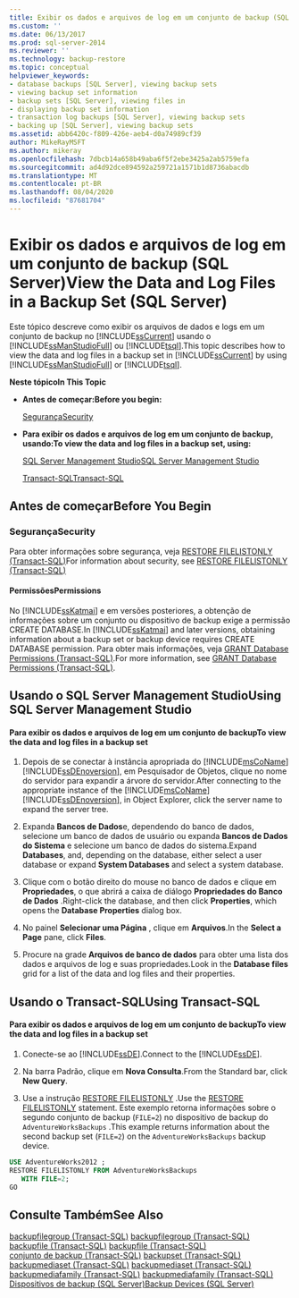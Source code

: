 ```yaml
---
title: Exibir os dados e arquivos de log em um conjunto de backup (SQL Server) | Microsoft Docs
ms.custom: ''
ms.date: 06/13/2017
ms.prod: sql-server-2014
ms.reviewer: ''
ms.technology: backup-restore
ms.topic: conceptual
helpviewer_keywords:
- database backups [SQL Server], viewing backup sets
- viewing backup set information
- backup sets [SQL Server], viewing files in
- displaying backup set information
- transaction log backups [SQL Server], viewing backup sets
- backing up [SQL Server], viewing backup sets
ms.assetid: abb6420c-f809-426e-aeb4-d0a74989cf39
author: MikeRayMSFT
ms.author: mikeray
ms.openlocfilehash: 7dbcb14a658b49aba6f5f2ebe3425a2ab5759efa
ms.sourcegitcommit: ad4d92dce894592a259721a1571b1d8736abacdb
ms.translationtype: MT
ms.contentlocale: pt-BR
ms.lasthandoff: 08/04/2020
ms.locfileid: "87681704"
---
```

# <a name="view-the-data-and-log-files-in-a-backup-set-sql-server"></a><span data-ttu-id="d98a1-102">Exibir os dados e arquivos de log em um conjunto de backup (SQL Server)</span><span class="sxs-lookup"><span data-stu-id="d98a1-102">View the Data and Log Files in a Backup Set (SQL Server)</span></span>
  <span data-ttu-id="d98a1-103">Este tópico descreve como exibir os arquivos de dados e logs em um conjunto de backup no [!INCLUDE[ssCurrent](../../includes/sscurrent-md.md)] usando o [!INCLUDE[ssManStudioFull](../../includes/ssmanstudiofull-md.md)] ou [!INCLUDE[tsql](../../includes/tsql-md.md)].</span><span class="sxs-lookup"><span data-stu-id="d98a1-103">This topic describes how to view the data and log files in a backup set in [!INCLUDE[ssCurrent](../../includes/sscurrent-md.md)] by using [!INCLUDE[ssManStudioFull](../../includes/ssmanstudiofull-md.md)] or [!INCLUDE[tsql](../../includes/tsql-md.md)].</span></span>  
  
 <span data-ttu-id="d98a1-104">**Neste tópico**</span><span class="sxs-lookup"><span data-stu-id="d98a1-104">**In This Topic**</span></span>  
  
-   <span data-ttu-id="d98a1-105">**Antes de começar:**</span><span class="sxs-lookup"><span data-stu-id="d98a1-105">**Before you begin:**</span></span>  
  
     [<span data-ttu-id="d98a1-106">Segurança</span><span class="sxs-lookup"><span data-stu-id="d98a1-106">Security</span></span>](#Security)  
  
-   <span data-ttu-id="d98a1-107">**Para exibir os dados e arquivos de log em um conjunto de backup, usando:**</span><span class="sxs-lookup"><span data-stu-id="d98a1-107">**To view the data and log files in a backup set, using:**</span></span>  
  
     [<span data-ttu-id="d98a1-108">SQL Server Management Studio</span><span class="sxs-lookup"><span data-stu-id="d98a1-108">SQL Server Management Studio</span></span>](#SSMSProcedure)  
  
     [<span data-ttu-id="d98a1-109">Transact-SQL</span><span class="sxs-lookup"><span data-stu-id="d98a1-109">Transact-SQL</span></span>](#TsqlProcedure)  
  
##  <a name="before-you-begin"></a><a name="BeforeYouBegin"></a> <span data-ttu-id="d98a1-110">Antes de começar</span><span class="sxs-lookup"><span data-stu-id="d98a1-110">Before You Begin</span></span>  
  
###  <a name="security"></a><a name="Security"></a> <span data-ttu-id="d98a1-111">Segurança</span><span class="sxs-lookup"><span data-stu-id="d98a1-111">Security</span></span>  
 <span data-ttu-id="d98a1-112">Para obter informações sobre segurança, veja [RESTORE FILELISTONLY &#40;Transact-SQL&#41;](/sql/t-sql/statements/restore-statements-filelistonly-transact-sql)</span><span class="sxs-lookup"><span data-stu-id="d98a1-112">For information about security, see [RESTORE FILELISTONLY &#40;Transact-SQL&#41;](/sql/t-sql/statements/restore-statements-filelistonly-transact-sql)</span></span>  
  
####  <a name="permissions"></a><a name="Permissions"></a> <span data-ttu-id="d98a1-113">Permissões</span><span class="sxs-lookup"><span data-stu-id="d98a1-113">Permissions</span></span>  
 <span data-ttu-id="d98a1-114">No [!INCLUDE[ssKatmai](../../includes/sskatmai-md.md)] e em versões posteriores, a obtenção de informações sobre um conjunto ou dispositivo de backup exige a permissão CREATE DATABASE.</span><span class="sxs-lookup"><span data-stu-id="d98a1-114">In [!INCLUDE[ssKatmai](../../includes/sskatmai-md.md)] and later versions, obtaining information about a backup set or backup device requires CREATE DATABASE permission.</span></span> <span data-ttu-id="d98a1-115">Para obter mais informações, veja [GRANT Database Permissions &#40;Transact-SQL&#41;](/sql/t-sql/statements/grant-database-permissions-transact-sql).</span><span class="sxs-lookup"><span data-stu-id="d98a1-115">For more information, see [GRANT Database Permissions &#40;Transact-SQL&#41;](/sql/t-sql/statements/grant-database-permissions-transact-sql).</span></span>  
  
##  <a name="using-sql-server-management-studio"></a><a name="SSMSProcedure"></a> <span data-ttu-id="d98a1-116">Usando o SQL Server Management Studio</span><span class="sxs-lookup"><span data-stu-id="d98a1-116">Using SQL Server Management Studio</span></span>  
  
#### <a name="to-view-the-data-and-log-files-in-a-backup-set"></a><span data-ttu-id="d98a1-117">Para exibir os dados e arquivos de log em um conjunto de backup</span><span class="sxs-lookup"><span data-stu-id="d98a1-117">To view the data and log files in a backup set</span></span>  
  
1.  <span data-ttu-id="d98a1-118">Depois de se conectar à instância apropriada do [!INCLUDE[msCoName](../../includes/msconame-md.md)] [!INCLUDE[ssDEnoversion](../../includes/ssdenoversion-md.md)], em Pesquisador de Objetos, clique no nome do servidor para expandir a árvore do servidor.</span><span class="sxs-lookup"><span data-stu-id="d98a1-118">After connecting to the appropriate instance of the [!INCLUDE[msCoName](../../includes/msconame-md.md)] [!INCLUDE[ssDEnoversion](../../includes/ssdenoversion-md.md)], in Object Explorer, click the server name to expand the server tree.</span></span>  
  
2.  <span data-ttu-id="d98a1-119">Expanda **Bancos de Dados**e, dependendo do banco de dados, selecione um banco de dados de usuário ou expanda **Bancos de Dados do Sistema** e selecione um banco de dados do sistema.</span><span class="sxs-lookup"><span data-stu-id="d98a1-119">Expand **Databases**, and, depending on the database, either select a user database or expand **System Databases** and select a system database.</span></span>  
  
3.  <span data-ttu-id="d98a1-120">Clique com o botão direito do mouse no banco de dados e clique em **Propriedades**, o que abrirá a caixa de diálogo **Propriedades do Banco de Dados** .</span><span class="sxs-lookup"><span data-stu-id="d98a1-120">Right-click the database, and then click **Properties**, which opens the **Database Properties** dialog box.</span></span>  
  
4.  <span data-ttu-id="d98a1-121">No painel **Selecionar uma Página** , clique em **Arquivos**.</span><span class="sxs-lookup"><span data-stu-id="d98a1-121">In the **Select a Page** pane, click **Files**.</span></span>  
  
5.  <span data-ttu-id="d98a1-122">Procure na grade **Arquivos de banco de dados** para obter uma lista dos dados e arquivos de log e suas propriedades.</span><span class="sxs-lookup"><span data-stu-id="d98a1-122">Look in the **Database files** grid for a list of the data and log files and their properties.</span></span>  
  
##  <a name="using-transact-sql"></a><a name="TsqlProcedure"></a> <span data-ttu-id="d98a1-123">Usando o Transact-SQL</span><span class="sxs-lookup"><span data-stu-id="d98a1-123">Using Transact-SQL</span></span>  
  
#### <a name="to-view-the-data-and-log-files-in-a-backup-set"></a><span data-ttu-id="d98a1-124">Para exibir os dados e arquivos de log em um conjunto de backup</span><span class="sxs-lookup"><span data-stu-id="d98a1-124">To view the data and log files in a backup set</span></span>  
  
1.  <span data-ttu-id="d98a1-125">Conecte-se ao [!INCLUDE[ssDE](../../includes/ssde-md.md)].</span><span class="sxs-lookup"><span data-stu-id="d98a1-125">Connect to the [!INCLUDE[ssDE](../../includes/ssde-md.md)].</span></span>  
  
2.  <span data-ttu-id="d98a1-126">Na barra Padrão, clique em **Nova Consulta**.</span><span class="sxs-lookup"><span data-stu-id="d98a1-126">From the Standard bar, click **New Query**.</span></span>  
  
3.  <span data-ttu-id="d98a1-127">Use a instrução [RESTORE FILELISTONLY](/sql/t-sql/statements/restore-statements-filelistonly-transact-sql) .</span><span class="sxs-lookup"><span data-stu-id="d98a1-127">Use the [RESTORE FILELISTONLY](/sql/t-sql/statements/restore-statements-filelistonly-transact-sql) statement.</span></span> <span data-ttu-id="d98a1-128">Este exemplo retorna informações sobre o segundo conjunto de backup (`FILE=2`) no dispositivo de backup do `AdventureWorksBackups` .</span><span class="sxs-lookup"><span data-stu-id="d98a1-128">This example returns information about the second backup set (`FILE=2`) on the `AdventureWorksBackups` backup device.</span></span>  
  
```sql  
USE AdventureWorks2012 ;  
RESTORE FILELISTONLY FROM AdventureWorksBackups   
   WITH FILE=2;  
GO  
```  
  
## <a name="see-also"></a><span data-ttu-id="d98a1-129">Consulte Também</span><span class="sxs-lookup"><span data-stu-id="d98a1-129">See Also</span></span>  
 <span data-ttu-id="d98a1-130">[backupfilegroup &#40;Transact-SQL&#41;](/sql/relational-databases/system-tables/backupfilegroup-transact-sql) </span><span class="sxs-lookup"><span data-stu-id="d98a1-130">[backupfilegroup &#40;Transact-SQL&#41;](/sql/relational-databases/system-tables/backupfilegroup-transact-sql) </span></span>  
 <span data-ttu-id="d98a1-131">[backupfile &#40;Transact-SQL&#41;](/sql/relational-databases/system-tables/backupfile-transact-sql) </span><span class="sxs-lookup"><span data-stu-id="d98a1-131">[backupfile &#40;Transact-SQL&#41;](/sql/relational-databases/system-tables/backupfile-transact-sql) </span></span>  
 <span data-ttu-id="d98a1-132">[conjunto de backup &#40;Transact-SQL&#41;](/sql/relational-databases/system-tables/backupset-transact-sql) </span><span class="sxs-lookup"><span data-stu-id="d98a1-132">[backupset &#40;Transact-SQL&#41;](/sql/relational-databases/system-tables/backupset-transact-sql) </span></span>  
 <span data-ttu-id="d98a1-133">[backupmediaset &#40;Transact-SQL&#41;](/sql/relational-databases/system-tables/backupmediaset-transact-sql) </span><span class="sxs-lookup"><span data-stu-id="d98a1-133">[backupmediaset &#40;Transact-SQL&#41;](/sql/relational-databases/system-tables/backupmediaset-transact-sql) </span></span>  
 <span data-ttu-id="d98a1-134">[backupmediafamily &#40;Transact-SQL&#41;](/sql/relational-databases/system-tables/backupmediafamily-transact-sql) </span><span class="sxs-lookup"><span data-stu-id="d98a1-134">[backupmediafamily &#40;Transact-SQL&#41;](/sql/relational-databases/system-tables/backupmediafamily-transact-sql) </span></span>  
 [<span data-ttu-id="d98a1-135">Dispositivos de backup &#40;SQL Server&#41;</span><span class="sxs-lookup"><span data-stu-id="d98a1-135">Backup Devices &#40;SQL Server&#41;</span></span>](backup-devices-sql-server.md)  
  
  

